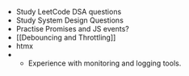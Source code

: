 - Study LeetCode DSA questions
- Study System Design Questions
- Practise Promises and JS events?
- [[Debouncing and Throttling]]
- htmx
- - Experience with monitoring and logging tools.